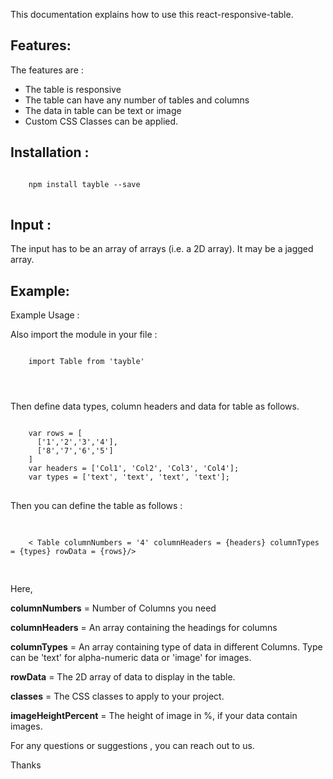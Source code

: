 
This documentation explains how to use this react-responsive-table.
## Features:
The features are :
* The table is responsive 
* The table can have any number of tables and columns 
* The data in table can be text or image 
* Custom CSS Classes can be applied. 

## Installation :
<pre>
<code>
    npm install tayble --save
</code>
</pre>

## Input : 
The input has to be an array of arrays (i.e. a 2D array).
        It may be a jagged array.  

## Example:
Example Usage :
 
Also import the module in your file :
<pre>
<code>
    import Table from 'tayble'
</pre>
</code>

Then  define data types, column headers and data for table as follows.
<pre>
<code>
    var rows = [
      ['1','2','3','4'],
      ['8','7','6','5']
    ]
    var headers = ['Col1', 'Col2', 'Col3', 'Col4'];
    var types = ['text', 'text', 'text', 'text'];
</code>
</pre>
Then you can define the table as follows : 

<pre>    
<code>
    < Table columnNumbers = '4' columnHeaders = {headers} columnTypes = {types} rowData = {rows}/>

</code>
</pre>

Here,

**columnNumbers** = Number of Columns you need

**columnHeaders** = An array containing the headings for columns

**columnTypes**   = An array containing type of data in different Columns.
                Type can be 'text' for alpha-numeric data or 'image' for images.

**rowData**       = The 2D array of data to display in the table.

**classes**       = The CSS classes to apply to your project.

**imageHeightPercent** = The height of image in %, if your data contain images.



For any questions or suggestions , you can reach out to us.


Thanks 
